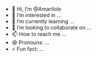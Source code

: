 - 👋 Hi, I’m @Amarilolo
- 👀 I’m interested in ...
- 🌱 I’m currently learning ...
- 💞️ I’m looking to collaborate on ...
- 📫 How to reach me ...
- 😄 Pronouns: ...
- ⚡ Fun fact: ...

<!---
Amarilolo/Amarilolo is a ✨ special ✨ repository because its `README.md` (this file) appears on your GitHub profile.
You can click the Preview link to take a look at your changes.
--->
